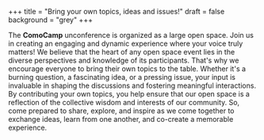 +++
title = "Bring your own topics, ideas and issues!"
draft = false
background = "grey"
+++

The **ComoCamp** unconference is organized as a large open space. Join us in creating an engaging and dynamic experience where your voice truly matters! We believe that the heart of any open space event lies in the diverse perspectives and knowledge of its participants. That's why we encourage everyone to bring their own topics to the table. Whether it's a burning question, a fascinating idea, or a pressing issue, your input is invaluable in shaping the discussions and fostering meaningful interactions. By contributing your own topics, you help ensure that our open space is a reflection of the collective wisdom and interests of our community. So, come prepared to share, explore, and inspire as we come together to exchange ideas, learn from one another, and co-create a memorable experience.
